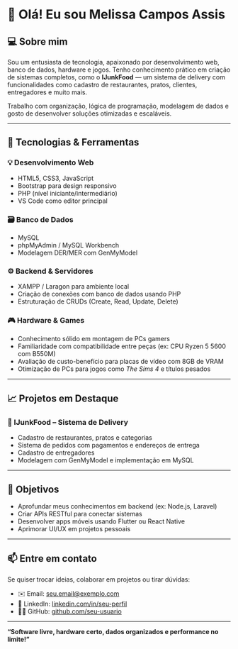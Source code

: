 # 👋 Olá! Eu sou Melissa Campos Assis  

## 💻 Sobre mim

Sou um entusiasta de tecnologia, apaixonado por desenvolvimento web, banco de dados, hardware e jogos. Tenho conhecimento prático em criação de sistemas completos, como o **IJunkFood** — um sistema de delivery com funcionalidades como cadastro de restaurantes, pratos, clientes, entregadores e muito mais.

Trabalho com organização, lógica de programação, modelagem de dados e gosto de desenvolver soluções otimizadas e escaláveis.

---

## 🚀 Tecnologias & Ferramentas

### 💡 Desenvolvimento Web
- HTML5, CSS3, JavaScript
- Bootstrap para design responsivo
- PHP (nível iniciante/intermediário)
- VS Code como editor principal

### 🗃️ Banco de Dados
- MySQL
- phpMyAdmin / MySQL Workbench
- Modelagem DER/MER com GenMyModel

### ⚙️ Backend & Servidores
- XAMPP / Laragon para ambiente local
- Criação de conexões com banco de dados usando PHP
- Estruturação de CRUDs (Create, Read, Update, Delete)

### 🎮 Hardware & Games
- Conhecimento sólido em montagem de PCs gamers
- Familiaridade com compatibilidade entre peças (ex: CPU Ryzen 5 5600 com B550M)
- Avaliação de custo-benefício para placas de vídeo com 8GB de VRAM
- Otimização de PCs para jogos como *The Sims 4* e títulos pesados

---

## 📈 Projetos em Destaque

### 🛵 IJunkFood – Sistema de Delivery
- Cadastro de restaurantes, pratos e categorias
- Sistema de pedidos com pagamentos e endereços de entrega
- Cadastro de entregadores
- Modelagem com GenMyModel e implementação em MySQL

---

## 🎯 Objetivos

- Aprofundar meus conhecimentos em backend (ex: Node.js, Laravel)
- Criar APIs RESTful para conectar sistemas
- Desenvolver apps móveis usando Flutter ou React Native
- Aprimorar UI/UX em projetos pessoais

---

## 📫 Entre em contato

Se quiser trocar ideias, colaborar em projetos ou tirar dúvidas:

- ✉️ Email: seu.email@exemplo.com  
- 💼 LinkedIn: [linkedin.com/in/seu-perfil](https://linkedin.com/in/seu-perfil)  
- 🧑‍💻 GitHub: [github.com/seu-usuario](https://github.com/seu-usuario)

---

**“Software livre, hardware certo, dados organizados e performance no limite!”**
